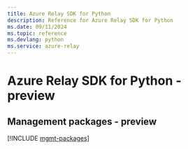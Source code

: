 ```yaml
---
title: Azure Relay SDK for Python
description: Reference for Azure Relay SDK for Python
ms.date: 09/11/2024
ms.topic: reference
ms.devlang: python
ms.service: azure-relay
---
```

# Azure Relay SDK for Python - preview

## Management packages - preview
[!INCLUDE [mgmt-packages](relay-mgmt-index.md)]
